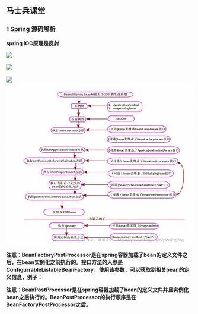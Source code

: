 ## 马士兵课堂

### 1 Spring 源码解析

**spring IOC原理是反射**

![](images/Snipaste_2020-04-29_20-35-15.png)

![](images/Snipaste_2020-04-29_20-35-41.png)

![](images/Snipaste_2020-04-29_21-35-32.png)
![img.png](images/img.png)

 **注意：BeanFactoryPostProcessor是在spring容器加载了bean的定义文件之后，在bean实例化之前执行的。接口方法的入参是ConfigurrableListableBeanFactory，使用该参数，可以获取到相关bean的定义信息，例子：** 

 **注意：BeanPostProcessor是在spring容器加载了bean的定义文件并且实例化bean之后执行的。BeanPostProcessor的执行顺序是在BeanFactoryPostProcessor之后。** 

